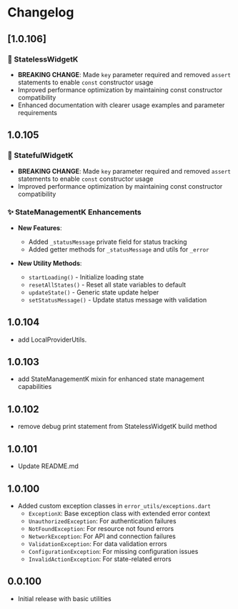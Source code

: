 # Changelog

## [1.0.106]

### 🔧 StatelessWidgetK
- **BREAKING CHANGE**: Made `key` parameter required and removed `assert` statements to enable `const` constructor usage
- Improved performance optimization by maintaining const constructor compatibility
- Enhanced documentation with clearer usage examples and parameter requirements

## 1.0.105
### 🔧 StatefulWidgetK
- **BREAKING CHANGE**: Made `key` parameter required and removed `assert` statements to enable `const` constructor usage
- Improved performance optimization by maintaining const constructor compatibility

### ✨ StateManagementK Enhancements
- **New Features**:
  - Added `_statusMessage` private field for status tracking
  - Added getter methods for `_statusMessage` and utils for `_error`
  
- **New Utility Methods**:
  - `startLoading()` - Initialize loading state
  - `resetAllStates()` - Reset all state variables to default
  - `updateState()` - Generic state update helper
  - `setStatusMessage()` - Update status message with validation



## 1.0.104
* add LocalProviderUtils.

## 1.0.103
* add StateManagementK mixin for enhanced state management capabilities

## 1.0.102
* remove debug print statement from StatelessWidgetK build method

## 1.0.101
* Update README.md

## 1.0.100

* Added custom exception classes in `error_utils/exceptions.dart`
  * `ExceptionX`: Base exception class with extended error context
  * `UnauthorizedException`: For authentication failures
  * `NotFoundException`: For resource not found errors
  * `NetworkException`: For API and connection failures
  * `ValidationException`: For data validation errors
  * `ConfigurationException`: For missing configuration issues
  * `InvalidActionException`: For state-related errors

## 0.0.100

* Initial release with basic utilities
